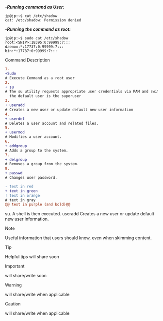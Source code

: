 -***Running command as User:***

```
jp@jp:~$ cat /etc/shadow 
cat: /etc/shadow: Permission denied
 ```
-***Running the command as root:***
```
jp@jp:~$ sudo cat /etc/shadow 
root:<SNIP>:18395:0:99999:7:::
daemon:*:17737:0:99999:7:::
bin:*:17737:0:99999:7:::
```
Command	Description
```diff
1.
+Sudo
# Execute Command as a root user
2.
+ su
# The su utility requests appropriate user credentials via PAM and switches to that user ID
  the default user is the superuser
3.
+ useradd
# Creates a new user or update default new user information
4.
+ userdel
# Deletes a user account and related files.
5.
+ usermod
# Modifies a user account.
6.
+ addgroup
# Adds a group to the system.
7.
+ delgroup 
# Removes a group from the system.
8.
+ passwd
# Changes user password.

```


```diff
- text in red
+ text in green
! text in orange
# text in gray
@@ text in purple (and bold)@@
```
 

su. A shell is then executed.
useradd	Creates a new user or update default new user information.

> [!NOTE]
> Useful information that users should know, even when skimming content.
 

> [!TIP]
> Helpful tips will share soon

> [!IMPORTANT]
> will share/write soon


> [!WARNING]
>  will share/write when applicable

> [!CAUTION]
> will share/write when applicable
